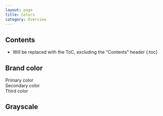 ```yaml
---
layout: page
title: Colors
category: Overview
---
```


## Contents

* Will be replaced with the ToC, excluding the "Contents" header
{:toc}


## Brand color

<div class="swatch swatch-primary"><span>Primary color</span></div>
<div class="swatch swatch-secondary"><span>Secondary color</span></div>
<div class="swatch swatch-third"><span>Third color</span></div>

<div style="clear:both"></div>


## Grayscale

<div class="swatch swatch-gray-lighter"></div>
<div class="swatch swatch-gray-light"></div>
<div class="swatch swatch-gray"></div>
<div class="swatch swatch-gray-dark"></div>
<div class="swatch swatch-gray-darker"></div>